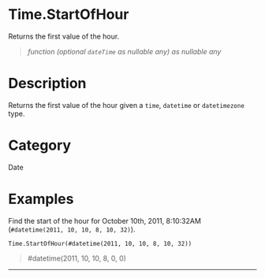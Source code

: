 ﻿# Time.StartOfHour
Returns the first value of the hour.
> _function (optional <code>dateTime</code> as nullable any) as nullable any_
# Description 
Returns the first value of the hour given a <code>time</code>, <code>datetime</code> or <code>datetimezone</code> type.
# Category 
Date
# Examples 
Find the start of the hour for October 10th, 2011, 8:10:32AM (<code>#datetime(2011, 10, 10, 8, 10, 32)</code>).
```
Time.StartOfHour(#datetime(2011, 10, 10, 8, 10, 32))
```
> #datetime(2011, 10, 10, 8, 0, 0)
***
